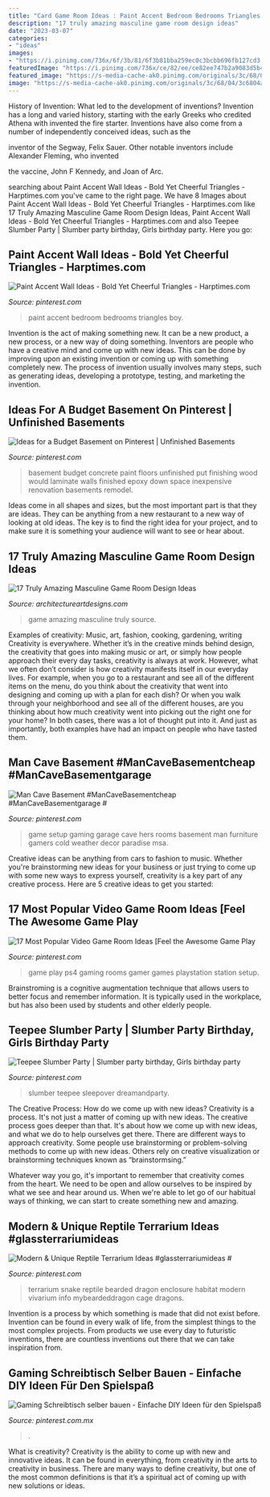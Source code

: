 ```yaml
---
title: "Card Game Room Ideas : Paint Accent Bedroom Bedrooms Triangles Boy"
description: "17 truly amazing masculine game room design ideas"
date: "2023-03-07"
categories:
- "ideas"
images:
- "https://i.pinimg.com/736x/6f/3b/81/6f3b81bba259ec0c3bcbb696fb127cd3.jpg"
featuredImage: "https://i.pinimg.com/736x/ce/82/ee/ce82ee747b2a9083d5b41a8292eec859.jpg"
featured_image: "https://s-media-cache-ak0.pinimg.com/originals/3c/68/04/3c6804aa4af1c55856463a654d1735fd.jpg"
image: "https://s-media-cache-ak0.pinimg.com/originals/3c/68/04/3c6804aa4af1c55856463a654d1735fd.jpg"
---
```



History of Invention: What led to the development of inventions?
Invention has a long and varied history, starting with the early Greeks who credited Athena with invented the
fire starter. Inventions have also come from a number of independently conceived ideas, such as the

inventor of the Segway, Felix Sauer. Other notable inventors include Alexander Fleming, who invented

the vaccine, John F Kennedy, and Joan of Arc.

	

		
searching about Paint Accent Wall Ideas - Bold Yet Cheerful Triangles - Harptimes.com you've came to the right page. We have 8 Images about Paint Accent Wall Ideas - Bold Yet Cheerful Triangles - Harptimes.com like 17 Truly Amazing Masculine Game Room Design Ideas, Paint Accent Wall Ideas - Bold Yet Cheerful Triangles - Harptimes.com and also Teepee Slumber Party | Slumber party birthday, Girls birthday party. Here you go:
		
    
## Paint Accent Wall Ideas - Bold Yet Cheerful Triangles - Harptimes.com

<img loading=lazy src="https://i.pinimg.com/736x/6f/3b/81/6f3b81bba259ec0c3bcbb696fb127cd3.jpg" onerror="this.onerror=null;this.src='https://tse2.mm.bing.net/th?id=OIP.sq0D7I_FeqhOKLr5pe38EgHaJ3&amp;pid=15.1';" alt="Paint Accent Wall Ideas - Bold Yet Cheerful Triangles - Harptimes.com">

_Source: pinterest.com_

>paint accent bedroom bedrooms triangles boy. 

	

Invention is the act of making something new. It can be a new product, a new process, or a new way of doing something. Inventors are people who have a creative mind and come up with new ideas. This can be done by improving upon an existing invention or coming up with something completely new. The process of invention usually involves many steps, such as generating ideas, developing a prototype, testing, and marketing the invention.

    
## Ideas For A Budget Basement On Pinterest | Unfinished Basements

<img loading=lazy src="https://s-media-cache-ak0.pinimg.com/originals/3c/68/04/3c6804aa4af1c55856463a654d1735fd.jpg" onerror="this.onerror=null;this.src='https://tse1.mm.bing.net/th?id=OIP.mNkpRhi9vmInMDxzzTkufQAAAA&amp;pid=15.1';" alt="Ideas for a Budget Basement on Pinterest | Unfinished Basements">

_Source: pinterest.com_

>basement budget concrete paint floors unfinished put finishing wood would laminate walls finished epoxy down space inexpensive renovation basements remodel. 

	

Ideas come in all shapes and sizes, but the most important part is that they are ideas. They can be anything from a new restaurant to a new way of looking at old ideas. The key is to find the right idea for your project, and to make sure it is something your audience will want to see or hear about.

    
## 17 Truly Amazing Masculine Game Room Design Ideas

<img loading=lazy src="https://www.architectureartdesigns.com/wp-content/uploads/2015/01/144-630x419.jpg" onerror="this.onerror=null;this.src='https://tse2.mm.bing.net/th?id=OIP.SnAf9n3pTf6-pCQWVAmcbAHaE7&amp;pid=15.1';" alt="17 Truly Amazing Masculine Game Room Design Ideas">

_Source: architectureartdesigns.com_

>game amazing masculine truly source. 

	

Examples of creativity: Music, art, fashion, cooking, gardening, writing
Creativity is everywhere. Whether it’s in the creative minds behind design, the creativity that goes into making music or art, or simply how people approach their every day tasks, creativity is always at work. However, what we often don’t consider is how creativity manifests itself in our everyday lives. For example, when you go to a restaurant and see all of the different items on the menu, do you think about the creativity that went into designing and coming up with a plan for each dish? Or when you walk through your neighborhood and see all of the different houses, are you thinking about how much creativity went into picking out the right one for your home? In both cases, there was a lot of thought put into it. And just as importantly, both examples have had an impact on people who have tasted them.

    
## Man Cave Basement #ManCaveBasementcheap #ManCaveBasementgarage #

<img loading=lazy src="https://i.pinimg.com/736x/9c/32/70/9c32707dc982c66a111f3f15f93d95e0.jpg" onerror="this.onerror=null;this.src='https://tse4.mm.bing.net/th?id=OIP.DF6RB6OoKrEfR6zqofTkywHaJ4&amp;pid=15.1';" alt="Man Cave Basement #ManCaveBasementcheap #ManCaveBasementgarage #">

_Source: pinterest.com_

>game setup gaming garage cave hers rooms basement man furniture gamers cold weather decor paradise msa. 

	

Creative ideas can be anything from cars to fashion to music. Whether you're brainstorming new ideas for your business or just trying to come up with some new ways to express yourself, creativity is a key part of any creative process. Here are 5 creative ideas to get you started:

    
## 17 Most Popular Video Game Room Ideas [Feel The Awesome Game Play

<img loading=lazy src="https://i.pinimg.com/736x/89/f2/19/89f2196d95c92acecd719433b5f9eeb1.jpg" onerror="this.onerror=null;this.src='https://tse2.mm.bing.net/th?id=OIP.2jauFtUnZMZ8bBNM2AiVaAHaJ3&amp;pid=15.1';" alt="17 Most Popular Video Game Room Ideas [Feel the Awesome Game Play">

_Source: pinterest.com_

>game play ps4 gaming rooms gamer games playstation station setup. 

	

Brainstroming is a cognitive augmentation technique that allows users to better focus and remember information. It is typically used in the workplace, but has also been used by students and other elderly people.

    
## Teepee Slumber Party | Slumber Party Birthday, Girls Birthday Party

<img loading=lazy src="https://i.pinimg.com/736x/9a/b5/f9/9ab5f92eba1128fdc40ffb6378ca0288.jpg" onerror="this.onerror=null;this.src='https://tse2.mm.bing.net/th?id=OIP.IjPROfqs9gvfmI7KPVwNtAHaJ3&amp;pid=15.1';" alt="Teepee Slumber Party | Slumber party birthday, Girls birthday party">

_Source: pinterest.com_

>slumber teepee sleepover dreamandparty. 

	

The Creative Process: How do we come up with new ideas?
Creativity is a process. It's not just a matter of coming up with new ideas. The creative process goes deeper than that. It's about how we come up with new ideas, and what we do to help ourselves get there.
There are different ways to approach creativity. Some people use brainstorming or problem-solving methods to come up with new ideas. Others rely on creative visualization or brainstorming techniques known as “brainstormsing.”

Whatever way you go, it's important to remember that creativity comes from the heart. We need to be open and allow ourselves to be inspired by what we see and hear around us. When we're able to let go of our habitual ways of thinking, we can start to create something new and amazing.

    
## Modern &amp; Unique Reptile Terrarium Ideas #glassterrariumideas #

<img loading=lazy src="https://i.pinimg.com/736x/ce/82/ee/ce82ee747b2a9083d5b41a8292eec859.jpg" onerror="this.onerror=null;this.src='https://tse1.mm.bing.net/th?id=OIP.ZcGr4BsCqugXG6UBbP9EBAHaJ3&amp;pid=15.1';" alt="Modern &amp; Unique Reptile Terrarium Ideas #glassterrariumideas #">

_Source: pinterest.com_

>terrarium snake reptile bearded dragon enclosure habitat modern vivarium info mybeardeddragon cage dragons. 

	

Invention is a process by which something is made that did not exist before. Invention can be found in every walk of life, from the simplest things to the most complex projects. From products we use every day to futuristic inventions, there are countless inventions out there that we can take inspiration from.

    
## Gaming Schreibtisch Selber Bauen - Einfache DIY Ideen Für Den Spielspaß

<img loading=lazy src="https://i.pinimg.com/736x/2e/58/16/2e581639393a16a9f864ca6afd48f91c.jpg" onerror="this.onerror=null;this.src='https://tse1.mm.bing.net/th?id=OIP.ngFWHHy6Pg33vu1DFLv6twHaJ3&amp;pid=15.1';" alt="Gaming Schreibtisch selber bauen - Einfache DIY Ideen für den Spielspaß">

_Source: pinterest.com.mx_

>. 

	

What is creativity?
Creativity is the ability to come up with new and innovative ideas. It can be found in everything, from creativity in the arts to creativity in business. There are many ways to define creativity, but one of the most common definitions is that it’s a spiritual act of coming up with new solutions or ideas.

